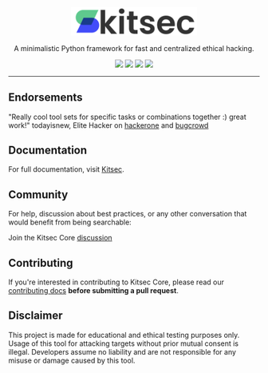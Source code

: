 <p align="center">
  <img src="assets/logo.png" alt="seckit logo" width='50%' height='50%'/>
</p>

<p align="center">
  A minimalistic Python framework for fast and centralized ethical hacking.
</p>

<p align="center">
<a href="https://github.com/kitsec-labs/kitsec-core/issues"><img src="https://img.shields.io/badge/contributions-welcome-blue"></a>
<a href="https://pepy.tech/project/kitsec"><img src="https://static.pepy.tech/badge/kitsec"></a>
<a href="https://pypi.org/project/kitsec/"><img src="https://img.shields.io/pypi/v/kitsec?color=blue"></a>
<a href="https://github.com/kitsec-labs/kitsec-core/blob/main/LICENSE"><img src="https://img.shields.io/badge/licence-agpl--3.0-blue"></a>
</p>


------


## Endorsements

"Really cool tool sets for specific tasks or combinations together :) great work!" todayisnew, Elite Hacker on [hackerone](https://hackerone.com/todayisnew?type=user) and [bugcrowd](https://bugcrowd.com/todayisnew)


## Documentation

For full documentation, visit [Kitsec](https://www.kitsec.app/docs).

## Community

For help, discussion about best practices, or any other conversation that would benefit from being searchable:

Join the Kitsec Core [discussion](https://github.com/kitsec-labs/kitsec-core/discussions)

## Contributing

If you're interested in contributing to Kitsec Core, please read our [contributing docs](https://github.com/kitsec-labs/kitsec-core/blob/main/CONTRIBUTING.md) **before submitting a pull request**.


## Disclaimer

This project is made for educational and ethical testing purposes only. Usage of this tool for attacking targets without prior mutual consent is illegal. Developers assume no liability and are not responsible for any misuse or damage caused by this tool.
